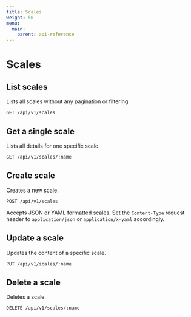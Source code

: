 ```yaml
---
title: Scales
weight: 50
menu:
  main:
    parent: api-reference
---
```


# Scales

## List scales

Lists all scales without any pagination or filtering.

    GET /api/v1/scales

## Get a single scale

Lists all details for one specific scale.

    GET /api/v1/scales/:name

## Create scale

Creates a new scale.

    POST /api/v1/scales

Accepts JSON or YAML formatted scales. Set the `Content-Type` request header to `application/json` or `application/x-yaml` accordingly.    

## Update a scale

Updates the content of a specific scale.

    PUT /api/v1/scales/:name

## Delete a scale

Deletes a scale.        

    DELETE /api/v1/scales/:name